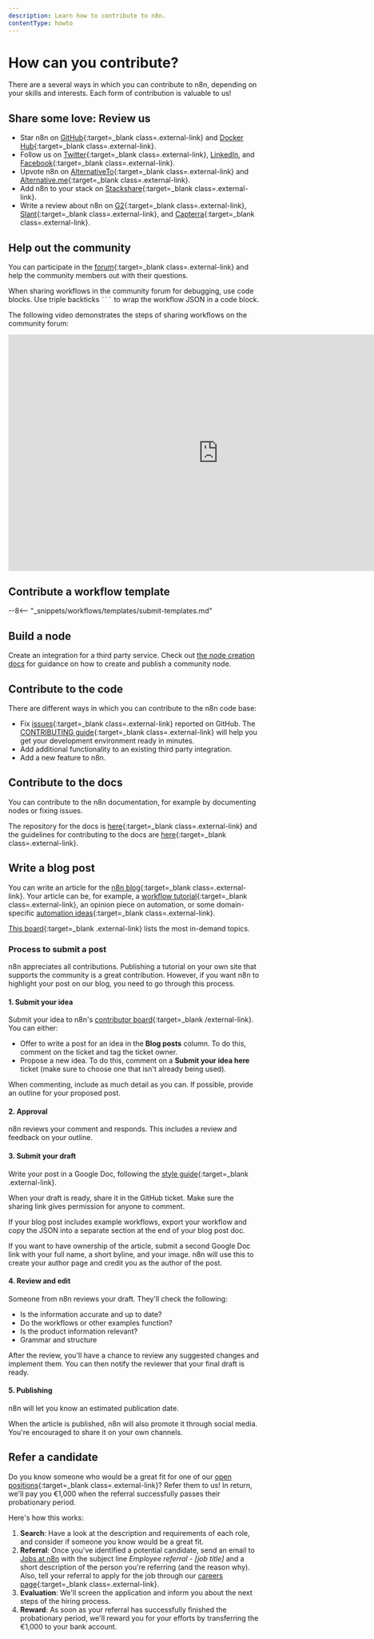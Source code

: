 ```yaml
---
description: Learn how to contribute to n8n.
contentType: howto
---
```


# How can you contribute?

There are a several ways in which you can contribute to n8n, depending on your skills and interests. Each form of contribution is valuable to us!

## Share some love: Review us

- Star n8n on [GitHub](https://github.com/n8n-io/n8n){:target=_blank class=.external-link} and [Docker Hub](https://hub.docker.com/r/n8nio/n8n){:target=_blank class=.external-link}.
- Follow us on [Twitter](https://twitter.com/n8n_io){:target=_blank class=.external-link}, [LinkedIn](https://www.linkedin.com/company/28491094), and [Facebook](https://www.facebook.com/n8nio/){:target=_blank class=.external-link}.
- Upvote n8n on [AlternativeTo](https://alternativeto.net/software/n8n-io/){:target=_blank class=.external-link} and [Alternative.me](https://alternative.me/n8n-io){:target=_blank class=.external-link}.
- Add n8n to your stack on [Stackshare](https://stackshare.io/n8n){:target=_blank class=.external-link}.
- Write a review about n8n on [G2](https://www.g2.com/products/n8n/reviews){:target=_blank class=.external-link}, [Slant](https://www.slant.co/improve/options/37977/~n8n-review){:target=_blank class=.external-link}, and [Capterra](https://www.capterra.com/p/198028/n8n-io/){:target=_blank class=.external-link}.

## Help out the community

You can participate in the [forum](https://community.n8n.io/){:target=_blank class=.external-link} and help the community members out with their questions.

When sharing workflows in the community forum for debugging, use code blocks. Use triple backticks ` ``` ` to wrap the workflow JSON in a code block.

The following video demonstrates the steps of sharing workflows on the community forum:

<div class="video-container">

<iframe width="840" height="472.5" src="https://www.youtube.com/embed/dVC8yLqUvCE" frameborder="0" allow="accelerometer; autoplay; clipboard-write; encrypted-media; gyroscope; picture-in-picture" allowfullscreen></iframe>

</div>

## Contribute a workflow template

--8<-- "_snippets/workflows/templates/submit-templates.md"

## Build a node

Create an integration for a third party service. Check out [the node creation docs](/integrations/creating-nodes/) for guidance on how to create and publish a community node.

## Contribute to the code

There are different ways in which you can contribute to the n8n code base:

- Fix [issues](https://github.com/n8n-io/n8n/issues){:target=_blank class=.external-link} reported on GitHub. The [CONTRIBUTING guide](https://github.com/n8n-io/n8n/blob/master/CONTRIBUTING.md){:target=_blank class=.external-link} will help you get your development environment ready in minutes.
- Add additional functionality to an existing third party integration.
- Add a new feature to n8n.

## Contribute to the docs

You can contribute to the n8n documentation, for example by documenting nodes or fixing issues.

The repository for the docs is [here](https://github.com/n8n-io/n8n-docs){:target=_blank class=.external-link} and the guidelines for contributing to the docs are [here](https://github.com/n8n-io/n8n-docs/blob/master/CONTRIBUTING.md){:target=_blank class=.external-link}.

## Write a blog post

You can write an article for the [n8n blog](https://n8n.io/blog/){:target=_blank class=.external-link}. Your article can be, for example, a [workflow tutorial](https://n8n.io/blog/tag/tutorial/){:target=_blank class=.external-link}, an opinion piece on automation, or some domain-specific [automation ideas](https://n8n.io/blog/tag/ideas/){:target=_blank class=.external-link}. 

[This board](https://github.com/orgs/n8n-io/projects/3){:target=_blank .external-link} lists the most in-demand topics.

### Process to submit a post

n8n appreciates all contributions. Publishing a tutorial on your own site that supports the community is a great contribution. However, if you want n8n to highlight your post on our blog, you need to go through this process.

#### 1. Submit your idea

Submit your idea to n8n's [contributor board](https://github.com/orgs/n8n-io/projects/3){:target=_blank /external-link}. You can either:

* Offer to write a post for an idea in the **Blog posts** column. To do this, comment on the ticket and tag the ticket owner.
* Propose a new idea. To do this, comment on a **Submit your idea here** ticket (make sure to choose one that isn't already being used).

When commenting, include as much detail as you can. If possible, provide an outline for your proposed post.

#### 2. Approval

n8n reviews your comment and responds. This includes a review and feedback on your outline.

#### 3. Submit your draft

Write your post in a Google Doc, following the [style guide](https://n8n.notion.site/n8n-blog-writing-style-97dc73436a624933b75ddc941a361b70){:target=_blank .external-link}.

When your draft is ready, share it in the GitHub ticket. Make sure the sharing link gives permission for anyone to comment.

If your blog post includes example workflows, export your workflow and copy the JSON into a separate section at the end of your blog post doc.

If you want to have ownership of the article, submit a second Google Doc link with your full name, a short byline, and your image. n8n will use this to create your author page and credit you as the author of the post.

#### 4. Review and edit

Someone from n8n reviews your draft. They'll check the following:

* Is the information accurate and up to date?
* Do the workflows or other examples function?
* Is the product information relevant?
* Grammar and structure

After the review, you'll have a chance to review any suggested changes and implement them. You can then notify the reviewer that your final draft is ready.

#### 5. Publishing

n8n will let you know an estimated publication date. 

When the article is published, n8n will also promote it through social media. You're encouraged to share it on your own channels.

## Refer a candidate

Do you know someone who would be a great fit for one of our [open positions](https://n8n.io/careers){:target=_blank class=.external-link}? Refer them to us! In return, we'll pay you €1,000 when the referral successfully passes their probationary period.

Here's how this works:

1. **Search**: Have a look at the description and requirements of each role, and consider if someone you know would be a great fit.
2. **Referral**: Once you've identified a potential candidate, send an email to [Jobs at n8n](mailto:jobs@n8n.io) with the subject line *Employee referral - [job title]* and a short description of the person you're referring (and the reason why). Also, tell your referral to apply for the job through our [careers page](https://n8n.io/careers){:target=_blank class=.external-link}.
3. **Evaluation**: We'll screen the application and inform you about the next steps of the hiring process.
4. **Reward**: As soon as your referral has successfully finished the probationary period, we'll reward you for your efforts by transferring the €1,000 to your bank account.
